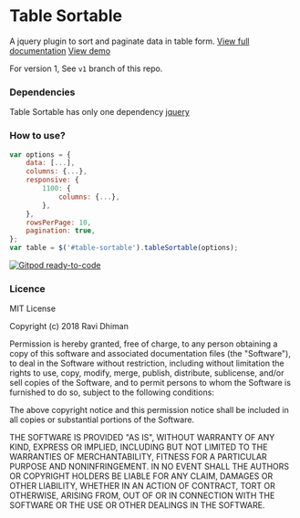 
# Table Sortable
A jquery plugin to sort and paginate data in table form. [View full documentation](https://table-sortable.now.sh/story-latest.html) [View demo](https://table-sortable.now.sh/)

For version 1, See `v1` branch of this repo.

### Dependencies
Table Sortable has only one dependency [jquery](https://jquery.com/)

### How to use?

```js
var options = {
    data: [...],
    columns: {...},
    responsive: {
        1100: {
            columns: {...},
        },
    },
    rowsPerPage: 10,
    pagination: true,
};
var table = $('#table-sortable').tableSortable(options);
```

[![Gitpod ready-to-code](https://img.shields.io/badge/Gitpod-ready--to--code-blue?logo=gitpod)](https://gitpod.io/#https://github.com/ravid7000/table-sortable)


### Licence

MIT License

Copyright (c) 2018 Ravi Dhiman

Permission is hereby granted, free of charge, to any person obtaining a copy
of this software and associated documentation files (the "Software"), to deal
in the Software without restriction, including without limitation the rights
to use, copy, modify, merge, publish, distribute, sublicense, and/or sell
copies of the Software, and to permit persons to whom the Software is
furnished to do so, subject to the following conditions:

The above copyright notice and this permission notice shall be included in all
copies or substantial portions of the Software.

THE SOFTWARE IS PROVIDED "AS IS", WITHOUT WARRANTY OF ANY KIND, EXPRESS OR
IMPLIED, INCLUDING BUT NOT LIMITED TO THE WARRANTIES OF MERCHANTABILITY,
FITNESS FOR A PARTICULAR PURPOSE AND NONINFRINGEMENT. IN NO EVENT SHALL THE
AUTHORS OR COPYRIGHT HOLDERS BE LIABLE FOR ANY CLAIM, DAMAGES OR OTHER
LIABILITY, WHETHER IN AN ACTION OF CONTRACT, TORT OR OTHERWISE, ARISING FROM,
OUT OF OR IN CONNECTION WITH THE SOFTWARE OR THE USE OR OTHER DEALINGS IN THE
SOFTWARE.
